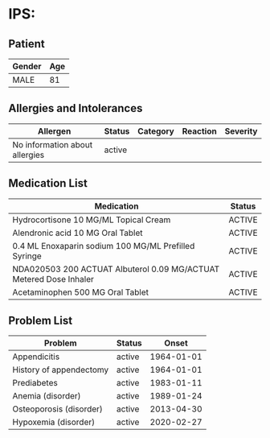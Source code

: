 # IPS:

## Patient

|Gender|Age|
|---|---|
|MALE|81|

## Allergies and Intolerances

|Allergen|Status|Category|Reaction|Severity|
|---|---|---|---|---|
|No information about allergies|active||||

## Medication List

|Medication|Status|
|---|---|
|Hydrocortisone 10 MG/ML Topical Cream|ACTIVE|
|Alendronic acid 10 MG Oral Tablet|ACTIVE|
|0.4 ML Enoxaparin sodium 100 MG/ML Prefilled Syringe|ACTIVE|
|NDA020503 200 ACTUAT Albuterol 0.09 MG/ACTUAT Metered Dose Inhaler|ACTIVE|
|Acetaminophen 500 MG Oral Tablet|ACTIVE|

## Problem List

|Problem|Status|Onset|
|---|---|---|
|Appendicitis|active|1964-01-01|
|History of appendectomy|active|1964-01-01|
|Prediabetes|active|1983-01-11|
|Anemia (disorder)|active|1989-01-24|
|Osteoporosis (disorder)|active|2013-04-30|
|Hypoxemia (disorder)|active|2020-02-27|
